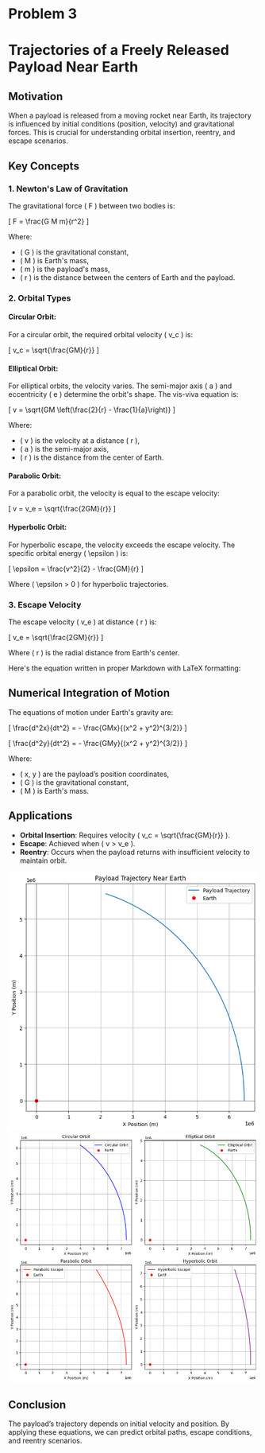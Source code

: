 # Problem 3

# Trajectories of a Freely Released Payload Near Earth

## Motivation

When a payload is released from a moving rocket near Earth, its trajectory is influenced by initial conditions (position, velocity) and gravitational forces. This is crucial for understanding orbital insertion, reentry, and escape scenarios.

## Key Concepts

### 1. Newton's Law of Gravitation

The gravitational force \( F \) between two bodies is:

\[
F = \frac{G M m}{r^2}
\]

Where:
- \( G \) is the gravitational constant,
- \( M \) is Earth's mass,
- \( m \) is the payload's mass,
- \( r \) is the distance between the centers of Earth and the payload.

### 2. Orbital Types

#### Circular Orbit:

For a circular orbit, the required orbital velocity \( v_c \) is:

\[
v_c = \sqrt{\frac{GM}{r}}
\]

#### Elliptical Orbit:

For elliptical orbits, the velocity varies. The semi-major axis \( a \) and eccentricity \( e \) determine the orbit's shape. The vis-viva equation is:

\[
v = \sqrt{GM \left(\frac{2}{r} - \frac{1}{a}\right)}
\]

Where:
- \( v \) is the velocity at a distance \( r \),
- \( a \) is the semi-major axis,
- \( r \) is the distance from the center of Earth.

#### Parabolic Orbit:

For a parabolic orbit, the velocity is equal to the escape velocity:

\[
v = v_e = \sqrt{\frac{2GM}{r}}
\]

#### Hyperbolic Orbit:

For hyperbolic escape, the velocity exceeds the escape velocity. The specific orbital energy \( \epsilon \) is:

\[
\epsilon = \frac{v^2}{2} - \frac{GM}{r}
\]

Where \( \epsilon > 0 \) for hyperbolic trajectories.

### 3. Escape Velocity

The escape velocity \( v_e \) at distance \( r \) is:

\[
v_e = \sqrt{\frac{2GM}{r}}
\]

Where \( r \) is the radial distance from Earth's center.

Here's the equation written in proper Markdown with LaTeX formatting:

## Numerical Integration of Motion

The equations of motion under Earth's gravity are:

\[
\frac{d^2x}{dt^2} = - \frac{GMx}{(x^2 + y^2)^{3/2}}
\]

\[
\frac{d^2y}{dt^2} = - \frac{GMy}{(x^2 + y^2)^{3/2}}
\]

Where:
- \( x, y \) are the payload’s position coordinates,
- \( G \) is the gravitational constant,
- \( M \) is Earth's mass.

## Applications

- **Orbital Insertion**: Requires velocity \( v_c = \sqrt{\frac{GM}{r}} \).
- **Escape**: Achieved when \( v > v_e \).
- **Reentry**: Occurs when the payload returns with insufficient velocity to maintain orbit.

![alt text](image-3.png)
![alt text](image-4.png)

## Conclusion

The payload’s trajectory depends on initial velocity and position. By applying these equations, we can predict orbital paths, escape conditions, and reentry scenarios.
